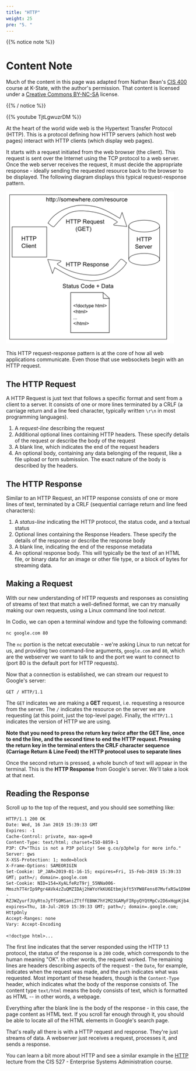 ```yaml
---
title: "HTTP"
weight: 25
pre: "5. "
---
```

{{% notice note %}}

# Content Note

Much of the content in this page was adapted from Nathan Bean's [CIS 400](https://textbooks.cs.ksu.edu/cis400/3-web-development/01-core-web-technologies/06-http/) course at K-State, with the author's permission. That content is licensed under a [Creative Commons BY-NC-SA](https://creativecommons.org/licenses/by-nc-sa/4.0/) license.

{{% / notice %}}

{{% youtube TjtLgwuzrDM %}}

At the heart of the world wide web is the Hypertext Transfer Protocol (HTTP).  This is a protocol defining how HTTP servers (which host web pages) interact with HTTP clients (which display web pages).   

It starts with a request initiated from the web browser (the client).  This request is sent over the Internet using the TCP protocol to a web server.  Once the web server receives the request, it must decide the appropriate response - ideally sending the requested resource back to the browser to be displayed.  The following diagram displays this typical request-response pattern.

![HTTP's request-response pattern](../../images/16/request-response-pattern.png)

This HTTP request-response pattern is at the core of how all web applications communicate.  Even those that use websockets begin with an HTTP request.

## The HTTP Request

A HTTP Request is just text that follows a specific format and sent from a client to a server.  It consists of one or more lines terminated by a CRLF (a carriage return and a line feed character, typically written `\r\n` in most programming languages).

1. A _request-line_ describing the request
2. Additional optional lines containing HTTP headers.  These specify details of the request or describe the body of the request
3. A blank line, which indicates the end of the request headers
4. An optional body, containing any data belonging of the request, like a file upload or form submission.  The exact nature of the body is described by the headers.

## The HTTP Response

Similar to an HTTP Request, an HTTP response consists of one or more lines of text, terminated by a CRLF (sequential carriage return and line feed characters):

1. A _status-line_ indicating the HTTP protocol, the status code, and a textual status
2. Optional lines containing the Response Headers.  These specify the details of the response or describe the response body
3. A blank line, indicating the end of the response metadata
4. An optional response body.  This will typically be the text of an HTML file, or binary data for an image or other file type, or a block of bytes for streaming data.

## Making a Request

With our new understanding of HTTP requests and responses as consisting of streams of text that match a well-defined format, we can try manually making our own requests, using a Linux command line tool _netcat_.

In Codio, we can open a terminal window and type the following command:

```bash
nc google.com 80
```

The `nc` portion is the netcat executable - we're asking Linux to run netcat for us, and providing two command-line arguments, `google.com` and `80`, which are the webserver we want to talk to and the port we want to connect to (port 80 is the default port for HTTP requests).

Now that a connection is established, we can stream our request to Google's server:

```
GET / HTTP/1.1
```

The `GET` indicates we are making a **GET** request, i.e. requesting a resource from the server. The `/` indicates the resource on the server we are requesting (at this point, just the top-level page).  Finally, the `HTTP/1.1` indicates the version of HTTP we are using.  

**Note that you need to press the return key _twice_ after the GET line, once to end the line, and the second time to end the HTTP request.  Pressing the return key in the terminal enters the CRLF character sequence (Carriage Return & Line Feed) the HTTP protocol uses to separate lines**

Once the second return is pressed, a whole bunch of text will appear in the terminal.  This is the **HTTP Response** from Google's server.  We'll take a look at that next.

## Reading the Response

Scroll up to the top of the request, and you should see something like:

```
HTTP/1.1 200 OK
Date: Wed, 16 Jan 2019 15:39:33 GMT
Expires: -1
Cache-Control: private, max-age=0
Content-Type: text/html; charset=ISO-8859-1
P3P: CP="This is not a P3P policy! See g.co/p3phelp for more info."
Server: gws
X-XSS-Protection: 1; mode=block
X-Frame-Options: SAMEORIGIN
Set-Cookie: 1P_JAR=2019-01-16-15; expires=Fri, 15-Feb-2019 15:39:33 GMT; path=/; domain=.google.com
Set-Cookie: NID=154=XyALfeRzT9rj_55NNa006-Mmszh7T4rIp9Pgr4AVk4zZuQMZIDAj2hWYoYkKU6Etbmjkft5YPW8Fens07MvfxRSw1D9mKZckUiQ--RZJWZyurfJUyRtoJyTfSOMSaniZTtffEBNK7hY2M23GAMyFIRpyQYQtMpCv2D6xHqpKjb4; expires=Thu, 18-Jul-2019 15:39:33 GMT; path=/; domain=.google.com; HttpOnly
Accept-Ranges: none
Vary: Accept-Encoding

<!doctype html>...
```

The first line indicates that the server responded using the HTTP 1.1 protocol, the status of the response is a `200` code, which corresponds to the human meaning "OK".  In other words, the request worked.  The remaining lines are headers describing aspects of the request - the `Date`, for example, indicates when the request was made, and the `path` indicates what was requested.  Most important of these headers, though is the `Content-Type` header, which indicates what the body of the response consists of.  The content type `text/html` means the body consists of text, which is formatted as HTML -- in other words, a webpage.  

Everything after the blank line is the body of the response - in this case, the page content as HTML text.  If you scroll far enough through it, you should be able to locate all of the HTML elements in Google's search page.

That's really all there is with a HTTP request and response.  They're just streams of data.  A webserver just receives a request, processes it, and sends a response.

You can learn a bit more about HTTP and see a similar example in the [HTTP](https://textbooks.cs.ksu.edu/cis527/3-core-networking-services/13-http/) lecture from the CIS 527 - Enterprise Systems Administration course. 
